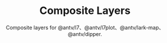 <h1 align="center">Composite Layers</h1>

<div align="center">
Composite layers for @antv/l7、@antv/l7plot、@antv/lark-map、@antv/dipper.
</div>
